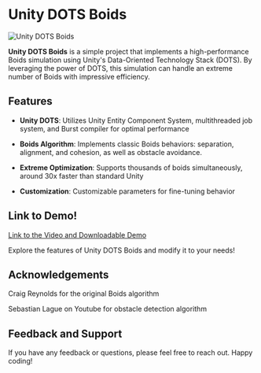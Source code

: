 # Unity DOTS Boids

![Unity DOTS Boids](https://github.com/ahuliangbo/DOTSnBOIDS/blob/main/boids.gif)

**Unity DOTS Boids** is a simple project that implements a high-performance Boids simulation using Unity's Data-Oriented Technology Stack (DOTS). By leveraging the power of DOTS, this simulation can handle an extreme number of Boids with impressive efficiency.

## Features

- **Unity DOTS**: Utilizes Unity Entity Component System, multithreaded job system, and Burst compiler for optimal performance

- **Boids Algorithm**: Implements classic Boids behaviors: separation, alignment, and cohesion,  as well as obstacle avoidance.

- **Extreme Optimization**: Supports thousands of boids simultaneously, around 30x faster than standard Unity

- **Customization**: Customizable parameters for fine-tuning behavior


## Link to Demo!
[Link to the Video and Downloadable Demo](https://ahuliangbo.github.io/projects/boids/)

Explore the features of Unity DOTS Boids and modify it to your needs!

##  Acknowledgements
Craig Reynolds for the original Boids algorithm

Sebastian Lague on Youtube for obstacle detection algorithm

## Feedback and Support
If you have any feedback or questions, please feel free to reach out. Happy coding!
